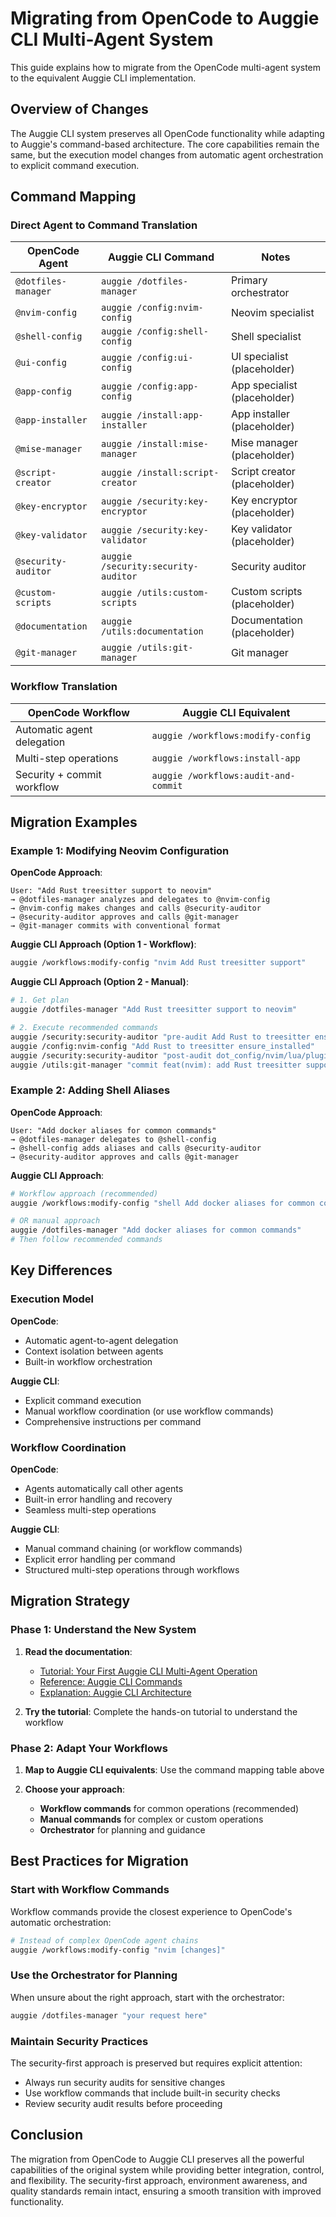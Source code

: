 # Migrating from OpenCode to Auggie CLI Multi-Agent System

This guide explains how to migrate from the OpenCode multi-agent system to the equivalent Auggie CLI implementation.

## Overview of Changes

The Auggie CLI system preserves all OpenCode functionality while adapting to Auggie's command-based architecture. The core capabilities remain the same, but the execution model changes from automatic agent orchestration to explicit command execution.

## Command Mapping

### Direct Agent to Command Translation

| OpenCode Agent | Auggie CLI Command | Notes |
|----------------|-------------------|-------|
| `@dotfiles-manager` | `auggie /dotfiles-manager` | Primary orchestrator |
| `@nvim-config` | `auggie /config:nvim-config` | Neovim specialist |
| `@shell-config` | `auggie /config:shell-config` | Shell specialist |
| `@ui-config` | `auggie /config:ui-config` | UI specialist (placeholder) |
| `@app-config` | `auggie /config:app-config` | App specialist (placeholder) |
| `@app-installer` | `auggie /install:app-installer` | App installer (placeholder) |
| `@mise-manager` | `auggie /install:mise-manager` | Mise manager (placeholder) |
| `@script-creator` | `auggie /install:script-creator` | Script creator (placeholder) |
| `@key-encryptor` | `auggie /security:key-encryptor` | Key encryptor (placeholder) |
| `@key-validator` | `auggie /security:key-validator` | Key validator (placeholder) |
| `@security-auditor` | `auggie /security:security-auditor` | Security auditor |
| `@custom-scripts` | `auggie /utils:custom-scripts` | Custom scripts (placeholder) |
| `@documentation` | `auggie /utils:documentation` | Documentation (placeholder) |
| `@git-manager` | `auggie /utils:git-manager` | Git manager |

### Workflow Translation

| OpenCode Workflow | Auggie CLI Equivalent |
|------------------|----------------------|
| Automatic agent delegation | `auggie /workflows:modify-config` |
| Multi-step operations | `auggie /workflows:install-app` |
| Security + commit workflow | `auggie /workflows:audit-and-commit` |

## Migration Examples

### Example 1: Modifying Neovim Configuration

**OpenCode Approach**:
```
User: "Add Rust treesitter support to neovim"
→ @dotfiles-manager analyzes and delegates to @nvim-config
→ @nvim-config makes changes and calls @security-auditor
→ @security-auditor approves and calls @git-manager
→ @git-manager commits with conventional format
```

**Auggie CLI Approach (Option 1 - Workflow)**:
```bash
auggie /workflows:modify-config "nvim Add Rust treesitter support"
```

**Auggie CLI Approach (Option 2 - Manual)**:
```bash
# 1. Get plan
auggie /dotfiles-manager "Add Rust treesitter support to neovim"

# 2. Execute recommended commands
auggie /security:security-auditor "pre-audit Add Rust to treesitter ensure_installed"
auggie /config:nvim-config "Add Rust to treesitter ensure_installed"
auggie /security:security-auditor "post-audit dot_config/nvim/lua/plugins/treesitter.lua"
auggie /utils:git-manager "commit feat(nvim): add Rust treesitter support"
```

### Example 2: Adding Shell Aliases

**OpenCode Approach**:
```
User: "Add docker aliases for common commands"
→ @dotfiles-manager delegates to @shell-config
→ @shell-config adds aliases and calls @security-auditor
→ @security-auditor approves and calls @git-manager
```

**Auggie CLI Approach**:
```bash
# Workflow approach (recommended)
auggie /workflows:modify-config "shell Add docker aliases for common commands"

# OR manual approach
auggie /dotfiles-manager "Add docker aliases for common commands"
# Then follow recommended commands
```

## Key Differences

### Execution Model

**OpenCode**:
- Automatic agent-to-agent delegation
- Context isolation between agents
- Built-in workflow orchestration

**Auggie CLI**:
- Explicit command execution
- Manual workflow coordination (or use workflow commands)
- Comprehensive instructions per command

### Workflow Coordination

**OpenCode**:
- Agents automatically call other agents
- Built-in error handling and recovery
- Seamless multi-step operations

**Auggie CLI**:
- Manual command chaining (or workflow commands)
- Explicit error handling per command
- Structured multi-step operations through workflows

## Migration Strategy

### Phase 1: Understand the New System

1. **Read the documentation**:
   - [Tutorial: Your First Auggie CLI Multi-Agent Operation](../getting-started/auggie-cli-tutorial.md)
   - [Reference: Auggie CLI Commands](../reference/auggie-cli-commands.md)
   - [Explanation: Auggie CLI Architecture](auggie-cli-architecture.md)

2. **Try the tutorial**: Complete the hands-on tutorial to understand the workflow

### Phase 2: Adapt Your Workflows

1. **Map to Auggie CLI equivalents**: Use the command mapping table above

2. **Choose your approach**:
   - **Workflow commands** for common operations (recommended)
   - **Manual commands** for complex or custom operations
   - **Orchestrator** for planning and guidance

## Best Practices for Migration

### Start with Workflow Commands

Workflow commands provide the closest experience to OpenCode's automatic orchestration:

```bash
# Instead of complex OpenCode agent chains
auggie /workflows:modify-config "nvim [changes]"
```

### Use the Orchestrator for Planning

When unsure about the right approach, start with the orchestrator:

```bash
auggie /dotfiles-manager "your request here"
```

### Maintain Security Practices

The security-first approach is preserved but requires explicit attention:

- Always run security audits for sensitive changes
- Use workflow commands that include built-in security checks
- Review security audit results before proceeding

## Conclusion

The migration from OpenCode to Auggie CLI preserves all the powerful capabilities of the original system while providing better integration, control, and flexibility. The security-first approach, environment awareness, and quality standards remain intact, ensuring a smooth transition with improved functionality.